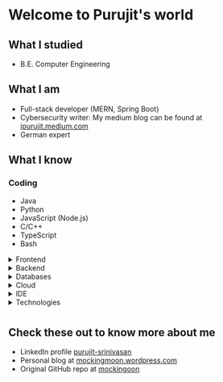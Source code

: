 # Welcome to Purujit's world

## What I studied

- B.E. Computer Engineering

## What I am

- Full-stack developer (MERN, Spring Boot)
- Cybersecurity writer: My medium blog can be found at [ipurujit.medium.com](https://ipurujit.medium.com/)
- German expert

## What I know

### Coding

- Java
- Python
- JavaScript (Node.js)
- C/C++
- TypeScript
- Bash

<details>
<summary>Frontend</summary>

- React.js
- Bootstrap
- Angular.js

</details>

<details>
<summary>Backend</summary>

- Node.js (Express.js, MongoDB)
- Spring Boot (MVC)

</details>

<details>
<summary>Databases</summary>

- MongoDB
- PostgreSQL
- MySQL

</details>

<details>
<summary>Cloud</summary>

- AWS (certified)
- Firebase
- GCP (certified)
- Azure
- Heroku

</details>

<details>
<summary>IDE</summary>

- VS Code
- WebStorm
- IntelliJ
- Vim editor

</details>

<details>
<summary>Technologies</summary>

- Linux
- Docker

</details>

#

## Check these out to know more about me

- LinkedIn profile [purujit-srinivasan](https://www.linkedin.com/in/purujit-srinivasan/)
- Personal blog at [mockingmoon.wordpress.com](https://mockingmoon.wordpress.com/)
- Original GitHub repo at [mockingoon](https://github.com/mockingmoon/)
